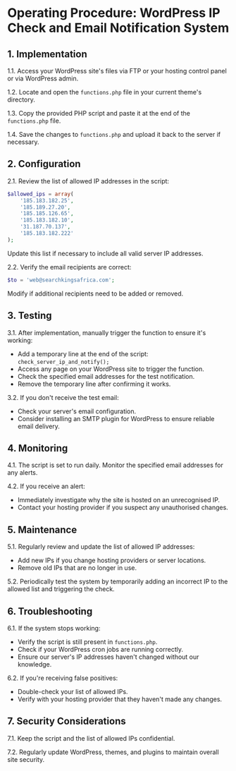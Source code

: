 # Operating Procedure: WordPress IP Check and Email Notification System

## 1. Implementation

1.1. Access your WordPress site's files via FTP or your hosting control panel or via WordPress admin.

1.2. Locate and open the `functions.php` file in your current theme's directory.

1.3. Copy the provided PHP script and paste it at the end of the `functions.php` file.

1.4. Save the changes to `functions.php` and upload it back to the server if necessary.

## 2. Configuration

2.1. Review the list of allowed IP addresses in the script:
   ```php
   $allowed_ips = array(
       '185.183.182.25',
       '185.189.27.20',
       '185.185.126.65',
       '185.183.182.10',
       '31.187.70.137',
       '185.183.182.222'
   );
   ```
   Update this list if necessary to include all valid server IP addresses.

2.2. Verify the email recipients are correct:
   ```php
   $to = 'web@searchkingsafrica.com';
   ```
   Modify if additional recipients need to be added or removed.

## 3. Testing

3.1. After implementation, manually trigger the function to ensure it's working:
   - Add a temporary line at the end of the script: `check_server_ip_and_notify();`
   - Access any page on your WordPress site to trigger the function.
   - Check the specified email addresses for the test notification.
   - Remove the temporary line after confirming it works.

3.2. If you don't receive the test email:
   - Check your server's email configuration.
   - Consider installing an SMTP plugin for WordPress to ensure reliable email delivery.

## 4. Monitoring

4.1. The script is set to run daily. Monitor the specified email addresses for any alerts.

4.2. If you receive an alert:
   - Immediately investigate why the site is hosted on an unrecognised IP.
   - Contact your hosting provider if you suspect any unauthorised changes.

## 5. Maintenance

5.1. Regularly review and update the list of allowed IP addresses:
   - Add new IPs if you change hosting providers or server locations.
   - Remove old IPs that are no longer in use.

5.2. Periodically test the system by temporarily adding an incorrect IP to the allowed list and triggering the check.

## 6. Troubleshooting

6.1. If the system stops working:
   - Verify the script is still present in `functions.php`.
   - Check if your WordPress cron jobs are running correctly.
   - Ensure our server's IP addresses haven't  changed without our knowledge.

6.2. If you're receiving false positives:
   - Double-check your list of allowed IPs.
   - Verify with your hosting provider that they haven't made any changes.

## 7. Security Considerations

7.1. Keep the script and the list of allowed IPs confidential.

7.2. Regularly update WordPress, themes, and plugins to maintain overall site security.

